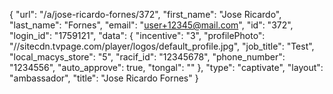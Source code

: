 {
    "url": "\/a\/jose-ricardo-fornes\/372",
    "first_name": "Jose Ricardo",
    "last_name": "Fornes",
    "email": "user+12345@mail.com",
    "id": "372",
    "login_id": "1759121",
    "data": {
        "incentive": "3",
        "profilePhoto": "\/\/sitecdn.tvpage.com\/player\/logos\/default_profile.jpg",
        "job_title": "Test",
        "local_macys_store": "5",
        "racif_id": "12345678",
        "phone_number": "1234556",
        "auto_approve": true,
        "tongal": ""
    },
    "type": "captivate",
    "layout": "ambassador",
    "title": "Jose Ricardo Fornes"
}